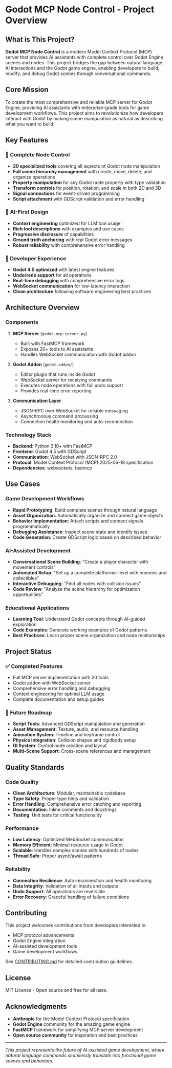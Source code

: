 # Godot MCP Node Control - Project Overview

## What is This Project?

**Godot MCP Node Control** is a modern Model Context Protocol (MCP) server that provides AI assistants with complete control over Godot Engine scenes and nodes. This project bridges the gap between natural language AI interactions and the Godot game engine, enabling developers to build, modify, and debug Godot scenes through conversational commands.

## Core Mission

To create the most comprehensive and reliable MCP server for Godot Engine, providing AI assistants with enterprise-grade tools for game development workflows. This project aims to revolutionize how developers interact with Godot by making scene manipulation as natural as describing what you want to build.

## Key Features

### 🎯 Complete Node Control
- **20 specialized tools** covering all aspects of Godot node manipulation
- **Full scene hierarchy management** with create, move, delete, and organize operations
- **Property manipulation** for any Godot node property with type validation
- **Transform controls** for position, rotation, and scale in both 2D and 3D
- **Signal connections** for event-driven programming
- **Script attachment** with GDScript validation and error handling

### 🤖 AI-First Design
- **Context engineering** optimized for LLM tool usage
- **Rich tool descriptions** with examples and use cases
- **Progressive disclosure** of capabilities
- **Ground truth anchoring** with real Godot error messages
- **Robust reliability** with comprehensive error handling

### 🔧 Developer Experience
- **Godot 4.5 optimized** with latest engine features
- **Undo/redo support** for all operations
- **Real-time debugging** with comprehensive error logs
- **WebSocket communication** for low-latency interaction
- **Clean architecture** following software engineering best practices

## Architecture Overview

### Components

1. **MCP Server** (`godot-mcp-server.py`)
   - Built with FastMCP framework
   - Exposes 20+ tools to AI assistants
   - Handles WebSocket communication with Godot addon

2. **Godot Addon** (`godot-addon/`)
   - Editor plugin that runs inside Godot
   - WebSocket server for receiving commands
   - Executes node operations with full undo support
   - Provides real-time error reporting

3. **Communication Layer**
   - JSON-RPC over WebSocket for reliable messaging
   - Asynchronous command processing
   - Connection health monitoring and auto-reconnection

### Technology Stack

- **Backend**: Python 3.10+ with FastMCP
- **Frontend**: Godot 4.5 with GDScript
- **Communication**: WebSocket with JSON-RPC 2.0
- **Protocol**: Model Context Protocol (MCP) 2025-06-18 specification
- **Dependencies**: websockets, fastmcp

## Use Cases

### Game Development Workflows
- **Rapid Prototyping**: Build complete scenes through natural language
- **Asset Organization**: Automatically organize and connect game objects
- **Behavior Implementation**: Attach scripts and connect signals programmatically
- **Debugging Assistance**: Inspect scene state and identify issues
- **Code Generation**: Create GDScript logic based on described behavior

### AI-Assisted Development
- **Conversational Scene Building**: "Create a player character with movement controls"
- **Automated Setup**: "Set up a complete platformer level with enemies and collectibles"
- **Interactive Debugging**: "Find all nodes with collision issues"
- **Code Review**: "Analyze the scene hierarchy for optimization opportunities"

### Educational Applications
- **Learning Tool**: Understand Godot concepts through AI-guided exploration
- **Code Examples**: Generate working examples of Godot patterns
- **Best Practices**: Learn proper scene organization and node relationships

## Project Status

### ✅ Completed Features
- Full MCP server implementation with 20 tools
- Godot addon with WebSocket server
- Comprehensive error handling and debugging
- Context engineering for optimal LLM usage
- Complete documentation and setup guides

### 🚧 Future Roadmap
- **Script Tools**: Advanced GDScript manipulation and generation
- **Asset Management**: Texture, audio, and resource handling
- **Animation System**: Timeline and keyframe control
- **Physics Integration**: Collision shapes and rigidbody setup
- **UI System**: Control node creation and layout
- **Multi-Scene Support**: Cross-scene references and management

## Quality Standards

### Code Quality
- **Clean Architecture**: Modular, maintainable codebase
- **Type Safety**: Proper type hints and validation
- **Error Handling**: Comprehensive error catching and reporting
- **Documentation**: Inline comments and docstrings
- **Testing**: Unit tests for critical functionality

### Performance
- **Low Latency**: Optimized WebSocket communication
- **Memory Efficient**: Minimal resource usage in Godot
- **Scalable**: Handles complex scenes with hundreds of nodes
- **Thread Safe**: Proper async/await patterns

### Reliability
- **Connection Resilience**: Auto-reconnection and health monitoring
- **Data Integrity**: Validation of all inputs and outputs
- **Undo Support**: All operations are reversible
- **Error Recovery**: Graceful handling of failure conditions

## Contributing

This project welcomes contributions from developers interested in:
- MCP protocol advancements
- Godot Engine integration
- AI-assisted development tools
- Game development workflows

See [CONTRIBUTING.md](contributing.md) for detailed contribution guidelines.

## License

MIT License - Open source and free for all uses.

## Acknowledgments

- **Anthropic** for the Model Context Protocol specification
- **Godot Engine** community for the amazing game engine
- **FastMCP** framework for simplifying MCP server development
- **Open source community** for inspiration and best practices

---

*This project represents the future of AI-assisted game development, where natural language commands seamlessly translate into functional game scenes and behaviors.*